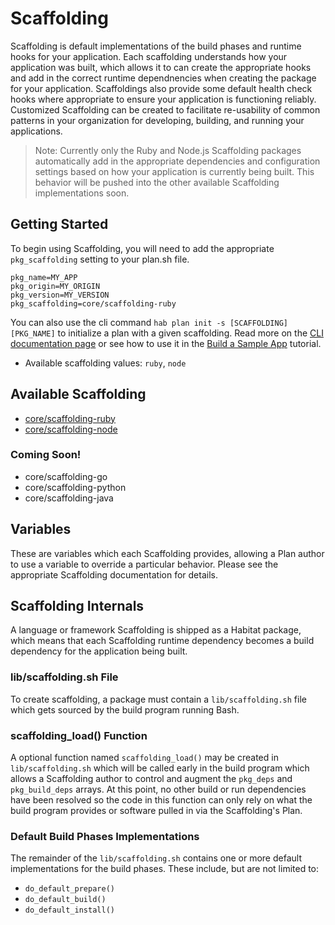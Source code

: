 # Scaffolding

Scaffolding is default implementations of the build phases and runtime hooks for your application. Each scaffolding understands how your application was built, which allows it to can create the appropriate hooks and add in the correct runtime dependnencies when creating the package for your application. Scaffoldings also provide some default health check hooks where appropriate to ensure your application is functioning reliably. Customized Scaffolding can be created to facilitate re-usability of common patterns in your organization for developing, building, and running your applications.

> Note: Currently only the Ruby and Node.js Scaffolding packages automatically add in the appropriate dependencies and configuration settings based on how your application is currently being built. This behavior will be pushed into the other available Scaffolding implementations soon.

## Getting Started

To begin using Scaffolding, you will need to add the appropriate `pkg_scaffolding` setting to your plan.sh file.

    pkg_name=MY_APP
    pkg_origin=MY_ORIGIN
    pkg_version=MY_VERSION
    pkg_scaffolding=core/scaffolding-ruby

You can also use the cli command `hab plan init -s [SCAFFOLDING] [PKG_NAME]` to initialize a plan with a given scaffolding. Read more on the [CLI documentation page](/docs/reference/habitat-cli/#hab-plan-init) or see how to use it in the [Build a Sample App](/tutorials/sample-app/mac/) tutorial.

* Available scaffolding values: `ruby`, `node`


## Available Scaffolding

* [core/scaffolding-ruby](https://github.com/habitat-sh/core-plans/blob/master/scaffolding-ruby/)
* [core/scaffolding-node](https://github.com/habitat-sh/core-plans/tree/master/scaffolding-node)

### Coming Soon!

* core/scaffolding-go
* core/scaffolding-python
* core/scaffolding-java

## Variables

These are variables which each Scaffolding provides, allowing a Plan author to use a variable to override a particular behavior.  Please see the appropriate Scaffolding documentation for details.

## Scaffolding Internals

A language or framework Scaffolding is shipped as a Habitat package, which means that each Scaffolding runtime dependency becomes a build dependency for the application being built.

### lib/scaffolding.sh File

To create scaffolding, a package must contain a `lib/scaffolding.sh` file which gets sourced by the build program running Bash.

### scaffolding_load() Function

A optional function named `scaffolding_load()` may be created in `lib/scaffolding.sh` which will be called early in the build program which allows a Scaffolding author to control and augment the `pkg_deps` and `pkg_build_deps` arrays. At this point, no other build or run dependencies have been resolved so the code in this function can only rely on what the build program provides or software pulled in via the Scaffolding's Plan.

### Default Build Phases Implementations

The remainder of the `lib/scaffolding.sh` contains one or more default implementations for the build phases. These include, but are not limited to:

* `do_default_prepare()`
* `do_default_build()`
* `do_default_install()`
